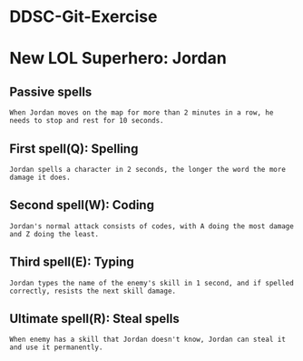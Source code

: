 # DDSC-Git-Exercise

# New LOL Superhero: Jordan
## Passive spells
    When Jordan moves on the map for more than 2 minutes in a row, he needs to stop and rest for 10 seconds.

## First spell(Q): Spelling
    Jordan spells a character in 2 seconds, the longer the word the more damage it does.
## Second spell(W): Coding
    Jordan's normal attack consists of codes, with A doing the most damage and Z doing the least.
## Third spell(E): Typing
    Jordan types the name of the enemy's skill in 1 second, and if spelled correctly, resists the next skill damage.
## Ultimate spell(R): Steal spells
    When enemy has a skill that Jordan doesn't know, Jordan can steal it and use it permanently.

